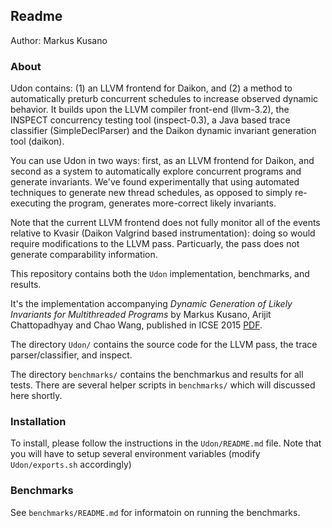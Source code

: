 ## Readme

Author: Markus Kusano

### About

Udon contains: (1) an LLVM frontend for Daikon, and (2) a method to
automatically preturb concurrent schedules to increase observed dynamic
behavior. It builds upon the LLVM compiler front-end (llvm-3.2), the INSPECT
concurrency testing tool (inspect-0.3), a Java based trace classifier
(SimpleDeclParser) and the Daikon dynamic invariant generation tool (daikon).

You can use Udon in two ways: first, as an LLVM frontend for Daikon, and second
as a system to automatically explore concurrent programs and generate
invariants. We've found experimentally that using automated techniques to
generate new thread schedules, as opposed to simply re-executing the program,
generates more-correct likely invariants.

Note that the current LLVM frontend does not fully monitor all of the events
relative to Kvasir (Daikon Valgrind based instrumentation): doing so would
require modifications to the LLVM pass. Particuarly, the pass does not generate
comparability information.

This repository contains both the `Udon` implementation, benchmarks, and
results.

It's the implementation accompanying _Dynamic Generation of Likely Invariants
for Multithreaded Programs_ by Markus Kusano, Arijit Chattopadhyay and Chao
Wang, published in ICSE 2015
[PDF](<https://markus-kusano.github.io/papers/KusanoCW15.pdf>).

The directory `Udon/` contains the source code for the LLVM pass, the trace
parser/classifier, and inspect.

The directory `benchmarks/` contains the benchmarkus and results for all tests.
There are several helper scripts in `benchmarks/` which will discussed here
shortly.

### Installation

To install, please follow the instructions in the `Udon/README.md` file. Note
that you will have to setup several environment variables (modify
`Udon/exports.sh` accordingly)

### Benchmarks

See `benchmarks/README.md` for informatoin on running the benchmarks.
